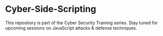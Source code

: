 # Cyber-Side-Scripting
This repository is part of the Cyber Security Training series. Stay tuned for upcoming sessions on JavaScript attacks &amp; defense techniques.
